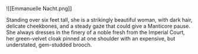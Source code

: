 ![[Emmanuelle Nacht.png]]

Standing over six feet tall, she is a strikingly beautiful woman, with dark hair, delicate cheekbones, and a steady gaze that could give a Manticore pause. She always dresses in the finery of a noble fresh from the Imperial Court, her green-velvet cloak pinned at one shoulder with an expensive, but understated, gem-studded brooch.